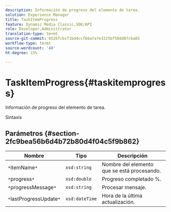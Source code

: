 ```yaml
---
description: Información de progreso del elemento de tarea.
solution: Experience Manager
title: TaskItemProgress
feature: Dynamic Media Classic,SDK/API
role: Developer,Administrator
translation-type: tm+mt
source-git-commit: 052bfcbcf1bd4ccf60afa7e3325bf58dd07cba85
workflow-type: tm+mt
source-wordcount: '40'
ht-degree: 15%

---
```



# TaskItemProgress{#taskitemprogress}

Información de progreso del elemento de tarea.

Sintaxis

## Parámetros {#section-2fc9bea56b6d4b72b80d4f04c5f9b862}

| Nombre | Tipo | Descripción |
|---|---|---|
| `*`itemName`*` | `xsd:string` | Nombre del elemento que se está procesando. |
| `*`progress`*` | `xsd:double` | Progreso completado %. |
| `*`progressMessage`*` | `xsd:string` | Procesar mensaje. |
| `*`lastProgressUpdate`*` | `xsd:dateTime` | Hora de la última actualización. |

